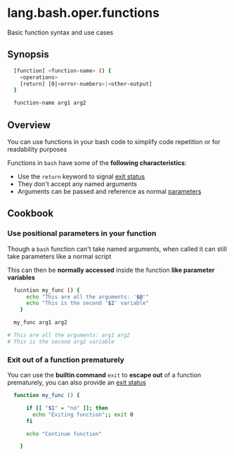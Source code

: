 # lang.bash.oper.functions

Basic function syntax and use cases

## Synopsis

```sh
  [function] <function-name> () {
    <operations>
    [return] [0|<error-numbers>|<other-output]
  }

  function-name arg1 arg2
```

## Overview

You can use functions in your bash code to simplify code repetition or for
readability purposes

Functions in `bash` have some of the **following characteristics**:

- Use the `return` keyword to signal [exit status](./wokn.md)
- They don't accept any named arguments
- Arguments can be passed and reference as normal [parameters](./y2lh.md)

## Cookbook

### Use positional parameters in your function

Though a `bash` function can't take named arguments, when called it can still
take parameters like a normal script

This can then be **normally accessed** inside the function **like parameter
variables**

```sh
  fucntion my_func () {
      echo "This are all the arguments: '$@'"
      echo "This is the second '$2' variable"
    }

  my_func arg1 arg2

# This are all the arguments: arg1 arg2
# This is the second arg2 variable
```

### Exit out of a function prematurely

You can use the **builtin command** `exit` to **escape out** of a function
prematurely, you can also provide an [exit status](./wokn.md)

```sh
  function my_func () {

      if [[ "$1" = "no" ]]; then
        echo "Exiting function";; exit 0
      fi

      echo "Continue function"

    }
```
